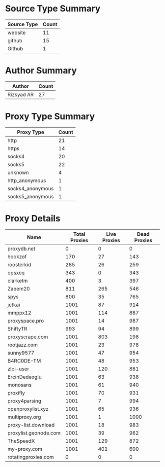 # Source Type Summary

| Source Type | Count |
|-------------|-------|
| website | 11 |
| github | 15 |
| Github | 1 |


# Author Summary

| Author | Count |
|--------|-------|
| Rizsyad AR | 27 |


# Proxy Type Summary

| Proxy Type | Count |
|------------|-------|
| http | 21 |
| https | 14 |
| socks4 | 20 |
| socks5 | 22 |
| unknown | 4 |
| http_anonymous | 1 |
| socks4_anonymous | 1 |
| socks5_anonymous | 1 |


# Proxy Details

| Name | Total Proxies | Live Proxies | Dead Proxies |
|------|---------------|--------------|---------------|
| proxydb.net | 0 | 0 | 0 |
| hookzof | 170 | 27 | 143 |
| roosterkid | 285 | 26 | 259 |
| opsxcq | 343 | 0 | 343 |
| clarketm | 400 | 3 | 397 |
| Zaeem20 | 811 | 265 | 546 |
| spys | 800 | 35 | 765 |
| jetkai | 1001 | 87 | 914 |
| mmppx12 | 1001 | 114 | 887 |
| proxyspace.pro | 1001 | 14 | 987 |
| ShiftyTR | 993 | 94 | 899 |
| proxyscrape.com | 1001 | 803 | 198 |
| rootjazz.com | 1001 | 23 | 978 |
| sunny9577 | 1001 | 47 | 954 |
| B4RC0DE-TM | 1001 | 48 | 953 |
| zloi-user | 1001 | 120 | 881 |
| ErcinDedeoglu | 1001 | 63 | 938 |
| monosans | 1001 | 61 | 940 |
| proxifly | 1001 | 70 | 931 |
| proxy4parsing | 1001 | 7 | 994 |
| openproxylist.xyz | 1001 | 65 | 936 |
| multiproxy.org | 1001 | 1 | 1000 |
| proxy-list.download | 1001 | 18 | 983 |
| proxylist.geonode.com | 1001 | 39 | 962 |
| TheSpeedX | 1001 | 129 | 872 |
| my-proxy.com | 1001 | 401 | 600 |
| rotatingproxies.com | 0 | 0 | 0 |
